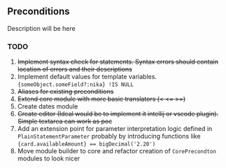 ## Preconditions
Description will be here

### TODO
1) ~~Implement syntax check for statements. Syntax errors should contain 
    location of errors and their descriptions~~
2) Implement default values for template variables. `{someObject.someField?:nika} !IS NULL`
3) ~~Aliases for existing preconditions~~
4) ~~Extend core module with more basic translators (< <= >=)~~
5) Create dates module
6) ~~Create editor (Ideal would be to implement it intellij or vscode plugin). Simple textarea can work as poc~~
7) Add an extension point for parameter interpretation logic defined in `PlainStatementParameter` probably by introducing functions like `{card.availableAmount} == bigDecimal('2.20')`
8) Move module builder to core and refactor creation of `CorePrecondton` modules to look nicer